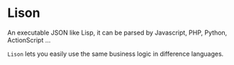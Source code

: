 Lison
=====

An executable JSON like Lisp, it can be parsed by Javascript, PHP, Python, ActionScript ...


`Lison` lets you easily use the same business logic in difference languages.
